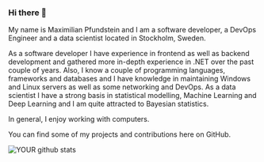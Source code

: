 ### Hi there 👋

My name is Maximilian Pfundstein and I am a software developer, a DevOps Engineer and a data scientist located in Stockholm, Sweden.

As a software developer I have experience in frontend as well as backend development and gathered more in-depth experience in .NET over the past couple of years. Also, I know a couple of programming languages, frameworks and databases and I have knowledge in maintaining Windows and Linux servers as well as some networking and DevOps. As a data scientist I have a strong basis in statistical modelling, Machine Learning and Deep Learning and I am quite attracted to Bayesian statistics.

In general, I enjoy working with computers.

You can find some of my projects and contributions here on GitHub.

![YOUR github stats](https://github-readme-stats.vercel.app/api?username=flennic)
